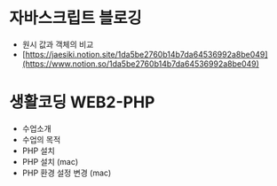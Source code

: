 # 자바스크립트 블로깅

- 원시 값과 객체의 비교
- [https://jaesiki.notion.site/1da5be2760b14b7da64536992a8be049](https://www.notion.so/1da5be2760b14b7da64536992a8be049)

# 생활코딩 WEB2-PHP

- 수업소개
- 수업의 목적
- PHP 설치
- PHP 설치 (mac)
- PHP 환경 설정 변경 (mac)